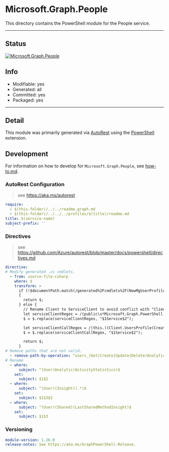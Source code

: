 <!-- region Generated -->
# Microsoft.Graph.People
This directory contains the PowerShell module for the People service.

---
## Status
[![Microsoft.Graph.People](https://img.shields.io/powershellgallery/v/Microsoft.Graph.People.svg?style=flat-square&label=Microsoft.Graph.People "Microsoft.Graph.People")](https://www.powershellgallery.com/packages/Microsoft.Graph.People/)

## Info
- Modifiable: yes
- Generated: all
- Committed: yes
- Packaged: yes

---
## Detail
This module was primarily generated via [AutoRest](https://github.com/Azure/autorest) using the [PowerShell](https://github.com/Azure/autorest.powershell) extension.

## Development
For information on how to develop for `Microsoft.Graph.People`, see [how-to.md](how-to.md).
<!-- endregion -->

### AutoRest Configuration

> see https://aka.ms/autorest

``` yaml
require:
  - $(this-folder)/../../readme.graph.md
  - $(this-folder)/../../../profiles/$(title)/readme.md
title: $(service-name)
subject-prefix: ''
```

### Directives

> see https://github.com/Azure/autorest/blob/master/docs/powershell/directives.md

``` yaml
directive:
# Modify generated .cs cmdlets.
  - from: source-file-csharp
    where: $
    transform: >
      if (!$documentPath.match(/generated%2Fcmdlets%2F(NewMgUserProfileProject_Create(Expanded|ViaIdentityExpanded)|UpdateMgUserProfileProject_Update(Expanded|ViaIdentityExpanded))\d*.cs/gm))
      {
        return $;
      } else {
        // Rename Client to ServiceClient to avoid conflict with "Client" property in "People" entity.
        let serviceClientRegex = /(public\s*Microsoft.Graph.PowerShell.People\s*)(Client\s*=>)/gmi
        $ = $.replace(serviceClientRegex, "$1Service$2");

        let serviceClientCallRegex = /(this.)(Client.UsersProfile(Create|Update)Projects)/gmi
        $ = $.replace(serviceClientCallRegex, "$1Service$2");

        return $;
      }
# Remove paths that are not valid.
  - remove-path-by-operation: ^users_(Get|Create|Update|Delete)Analytics$|^users.analytics_(Create|Update|Delete)ActivityStatistics$|^users_.*Insights$|^users.insights_(Create|Update|Delete)(Shared|Trending|Used)$
# Rename
  - where:
      subject: ^(User)Analytic(ActivityStatistics)$
    set:
      subject: $1$2
  - where:
      subject: ^(User)(Insight)(.*)$
    set:
      subject: $1$3$2
  - where:
      subject: ^(User)(Shared)(LastSharedMethodInsight)$
    set:
      subject: $1$3
```
### Versioning

``` yaml
module-version: 1.26.0
release-notes: See https://aka.ms/GraphPowerShell-Release.
```
